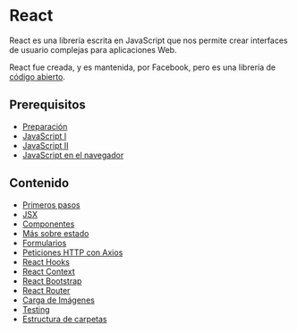 # React

React es una librería escrita en JavaScript que nos permite crear interfaces de usuario complejas para aplicaciones Web.

React fue creada, y es mantenida, por Facebook, pero es una librería de [código abierto](https://github.com/facebook/react).

## Prerequisitos

* [Preparación](../preparacion/)
* [JavaScript I](../javascript-i/)
* [JavaScript II](../javascript-ii/)
* [JavaScript en el navegador](../javascript-browser/)

## Contenido

* [Primeros pasos](primeros-pasos.md)
* [JSX](jsx.md)
* [Componentes](componentes.md)
* [Más sobre estado](mas-sobre-estado.md)
* [Formularios](formularios.md)
* [Peticiones HTTP con Axios](peticiones-http-con-axios.md)
* [React Hooks](react-hooks.md)
* [React Context](context.md)
* [React Bootstrap](react-bootstrap.md)
* [React Router](react-router.md)
* [Carga de Imágenes](carga-de-imagenes.md)
* [Testing](testing.md)
* [Estructura de carpetas](estructura-carpetas.md)
